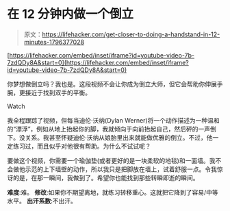 # 在 12 分钟内做一个倒立

> 原文：<https://lifehacker.com/get-closer-to-doing-a-handstand-in-12-minutes-1796377028>

 [https://lifehacker.com/embed/inset/iframe?id=youtube-video-7b-7zdQDy8A&start=0](https://lifehacker.com/embed/inset/iframe?id=youtube-video-7b-7zdQDy8A&start=0) 

你梦想做倒立吗？我也是。这段视频不会让你成为倒立大师，但它会帮助你伸展手腕，更接近于找到双手的平衡。

Watch

我全程跟踪了视频，但每当迪伦·沃纳(Dylan Werner)将一个动作描述为一种温和的“漂浮”，例如从地上抬起你的脚，我就倾向于向前抬起自己，然后砰的一声倒下。没关系。我甚至怀疑迪伦·沃纳从娘胎里出来就能做优雅的倒立。不过，他一定练习过，而且似乎对他很有帮助。为什么不试试呢？

要做这个视频，你需要一个瑜伽垫(或者更好的是一块柔软的地毯)和一面墙。我不会做他示范的上下墙壁的动作，所以我只是把脚放在墙上，试着舒服一点。令我惊讶的是，在那一瞬间，我做到了。希望你也能找到那些转瞬即逝的瞬间。

**难度**:难。
**修改**:如果你不期望离地，就练习转移重心。这就把它降到了容易/中等水平。
**出汗系数**:不出汗。